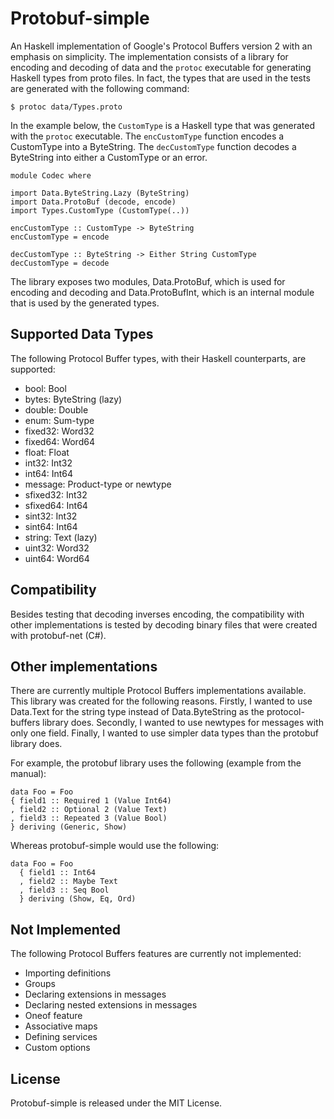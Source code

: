 # Protobuf-simple

An Haskell implementation of Google's Protocol Buffers version 2 with an
emphasis on simplicity. The implementation consists of a library for encoding
and decoding of data and the `protoc` executable for generating Haskell types
from proto files. In fact, the types that are used in the tests are generated
with the following command:

```
$ protoc data/Types.proto
```

In the example below, the `CustomType` is a Haskell type that was generated
with the `protoc` executable. The `encCustomType` function encodes a CustomType
into a ByteString. The `decCustomType` function decodes a ByteString into
either a CustomType or an error.

```
module Codec where

import Data.ByteString.Lazy (ByteString)
import Data.ProtoBuf (decode, encode)
import Types.CustomType (CustomType(..))

encCustomType :: CustomType -> ByteString
encCustomType = encode

decCustomType :: ByteString -> Either String CustomType
decCustomType = decode
```

The library exposes two modules, Data.ProtoBuf, which is used for encoding and
decoding and Data.ProtoBufInt, which is an internal module that is used by the
generated types.


## Supported Data Types

The following Protocol Buffer types, with their Haskell counterparts, are
supported:

- bool: Bool
- bytes: ByteString (lazy)
- double: Double
- enum: Sum-type
- fixed32: Word32
- fixed64: Word64
- float: Float
- int32: Int32
- int64: Int64
- message: Product-type or newtype
- sfixed32: Int32
- sfixed64: Int64
- sint32: Int32
- sint64: Int64
- string: Text (lazy)
- uint32: Word32
- uint64: Word64


## Compatibility

Besides testing that decoding inverses encoding, the compatibility with other
implementations is tested by decoding binary files that were created with
protobuf-net (C#).


## Other implementations

There are currently multiple Protocol Buffers implementations available. This
library was created for the following reasons. Firstly, I wanted to use
Data.Text for the string type instead of Data.ByteString as the
protocol-buffers library does. Secondly, I wanted to use newtypes for messages
with only one field. Finally, I wanted to use simpler data types than the
protobuf library does.

For example, the protobuf library uses the following (example from the manual):

```
data Foo = Foo
{ field1 :: Required 1 (Value Int64)
, field2 :: Optional 2 (Value Text)
, field3 :: Repeated 3 (Value Bool)
} deriving (Generic, Show)
```

Whereas protobuf-simple would use the following:

```
data Foo = Foo
  { field1 :: Int64
  , field2 :: Maybe Text
  , field3 :: Seq Bool
  } deriving (Show, Eq, Ord)
```


## Not Implemented

The following Protocol Buffers features are currently not implemented:

- Importing definitions
- Groups
- Declaring extensions in messages
- Declaring nested extensions in messages
- Oneof feature
- Associative maps
- Defining services
- Custom options


## License

Protobuf-simple is released under the MIT License.

